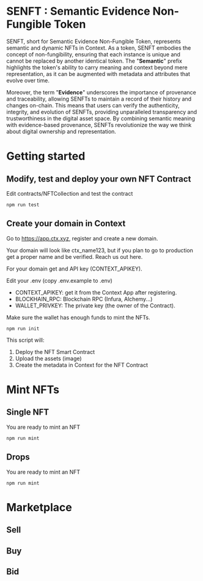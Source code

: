 # SENFT : Semantic Evidence Non-Fungible Token
SENFT, short for Semantic Evidence Non-Fungible Token, represents semantic and dynamic NFTs in Context. As a token, SENFT embodies the concept of non-fungibility, ensuring that each instance is unique and cannot be replaced by another identical token. The "**Semantic**" prefix highlights the token's ability to carry meaning and context beyond mere representation, as it can be augmented with metadata and attributes that evolve over time. 

Moreover, the term "**Evidence**" underscores the importance of provenance and traceability, allowing SENFTs to maintain a record of their history and changes on-chain. This means that users can verify the authenticity, integrity, and evolution of SENFTs, providing unparalleled transparency and trustworthiness in the digital asset space. By combining semantic meaning with evidence-based provenance, SENFTs revolutionize the way we think about digital ownership and representation.

# Getting started

## Modify, test and deploy your own NFT Contract
Edit contracts/NFTCollection and test the contract
```shell
npm run test
```

## Create your domain in Context
Go to https://app.ctx.xyz, register and create a new domain.

Your domain will look like ctx_name123, but if you plan to go to production get a proper name and be verified. Reach us out here.

For your domain get and API key (CONTEXT_APIKEY).

Edit your .env (copy .env.example to .env)
- CONTEXT_APIKEY: get it from the Context App after registering.
- BLOCKHAIN_RPC: Blockchain RPC (Infura, Alchemy...)
- WALLET_PRIVKEY: The private key (the owner of the Contract).

Make sure the wallet has enough funds to mint the NFTs.
```shell
npm run init
```

This script will:
1. Deploy the NFT Smart Contract
2. Upload the assets (image)
3. Create the metadata in Context for the NFT Contract

# Mint NFTs

## Single NFT
You are ready to mint an NFT
```shell
npm run mint
```

## Drops
You are ready to mint an NFT
```shell
npm run mint
```

# Marketplace
## Sell
## Buy
## Bid